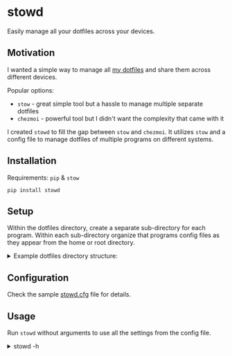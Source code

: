 # stowd

Easily manage all your dotfiles across your devices.

## Motivation

I wanted a simple way to manage all [my dotfiles](https://github.com/ghassan0/dotfiles) and share them across different devices.

Popular options:

- `stow` - great simple tool but a hassle to manage multiple separate dotfiles
- `chezmoi` - powerful tool but I didn't want the complexity that came with it

I created `stowd` to fill the gap between `stow` and `chezmoi`.
It utilizes `stow` and a config file to manage dotfiles of multiple programs on different systems.

## Installation

Requirements: `pip` & `stow`

`pip install stowd`

## Setup

Within the dotfiles directory, create a separate sub-directory for each program.
Within each sub-directory organize that programs config files as they appear from the home or root directory.

<details>
  <summary>Example dotfiles directory structure:</summary>

```
.
├── stowd
│   └── .config
│       └── stowd
│           └── stowd.cfg
├── dircolors
│   └── .config
│       └── dircolors
│           └── .dir_colors
├── env_root
│   └── etc
│       └── environment
├── git
│   └── .config
│       └── git
│           └── config
├── gtk
│   └── .config
│       ├── gtk-2.0
│       │   └── gtkrc
│       └── gtk-3.0
│           ├── gtk.css
│           └── settings.ini
├── termux
│   └── .termux
│       ├── colors.properties
│       └── termux.properties
├── tty
│   └── etc
│       ├── issue
│       └── profile
└── zsh
    ├── .config
    │   └── zsh
    │       ├── .zprofile
    │       └── .zshrc
    └── .zshenv
```

</details>

## Configuration

Check the sample [stowd.cfg](sample/stowd.cfg) file for details.

## Usage

Run `stowd` without arguments to use all the settings from the config file.

<details>
  <summary>stowd -h</summary>

```
usage: stowd [-h] [-s NAME [NAME ...]] [-S NAME [NAME ...]]
             [-u NAME [NAME ...]] [-U NAME [NAME ...]] [-r] [-c FILE] [-d DIR]
             [-v] [-q] [-n] [-V]
             [NAME ...]

Symlink dotfiles into their respective directories using `stow`.

positional arguments:
  NAME                  stow dir[s] to the home directory

options:
  -h, --help            show this help message and exit
  -s NAME [NAME ...], --stow NAME [NAME ...]
                        stow dir[s] to the home directory
  -S NAME [NAME ...], --stow-root NAME [NAME ...]
                        stow dir[s] to the root directory
  -u NAME [NAME ...], --unstow NAME [NAME ...]
                        unstow dir[s] from the home directory
  -U NAME [NAME ...], --unstow-root NAME [NAME ...]
                        unstow dir[s] from the root directory
  -r, --root            allow stowing to root directory
  -c FILE, --config FILE
                        path to config file (stowd.cfg)
  -d DIR, --dotfiles DIR
                        path to dotfiles directory
  -v, --verbose         show verbose output
  -q, --quiet           supress output
  -n, --no, --simulate  simulate run, no filesystem modification
  -V, --version         show version number
```

</details>
